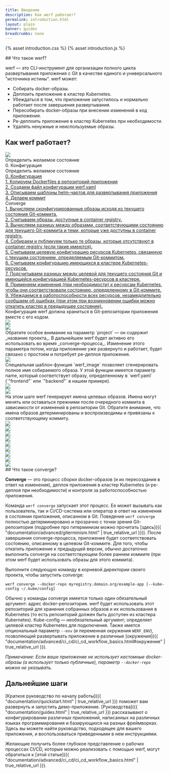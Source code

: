 ```yaml
---
title: Введение
description: Как werf работает?
permalink: introduction.html
layout: plain
banner: guides
breadcrumbs: none
---
```


{% asset introduction.css %}
{% asset introduction.js %}
<div markdown="1">
## Что такое werf?

werf — это CLI-инструмент для организации полного цикла развертывания приложения с Git в качестве единого и универсального "источника истины". werf может:

 - Собирать docker-образы.
 - Деплоить приложение в кластер Kubernetes.
 - Убеждаться в том, что приложение запустилось и нормально работает после завершения развертывания.
 - Пересобирать docker-образы при внесении изменений в код приложения.
 - Ре-деплоить приложение в кластер Kubernetes при необходимости.
 - Удалять ненужные и неиспользуемые образы.

## Как werf работает?
</div>
<div id="introduction-presentation" class="introduction-presentation">
    <div id="introduction-presentation-controls" class="introduction-presentation__controls">
        <a href="javascript:void(0)" class="introduction-presentation__controls-nav">
            <img src="{% asset introduction/nav.svg @path %}" />
        </a>
        <div class="introduction-presentation__controls-stage">
            Определить желаемое состояние
        </div>
        <div class="introduction-presentation__controls-step">
            0. Конфигурация
        </div>
        <div class="introduction-presentation__controls-selector">
            <div class="introduction-presentation__controls-selector-stage">
                Определить желаемое состояние
            </div>
            <div class="introduction-presentation__controls-selector-step">
                <a href="javascript:void(0)"
                    data-presentation-selector-option="0"
                    data-presentation-selector-stage="Определить желаемое состояние">
                    0. Конфигурация
                </a>
            </div>
            <div class="introduction-presentation__controls-selector-step">
                <a href="javascript:void(0)"
                    data-presentation-selector-option="1"
                    data-presentation-selector-stage="Определить желаемое состояние">
                    1. Копируем Dockerfiles в репозиторий приложения
                </a>
            </div>
            <div class="introduction-presentation__controls-selector-step">
                <a href="javascript:void(0)"
                    data-presentation-selector-option="2"
                    data-presentation-selector-stage="Определить желаемое состояние">
                    2. Создаем файл конфигурации werf.yaml
                </a>
            </div>
            <div class="introduction-presentation__controls-selector-step">
                <a href="javascript:void(0)"
                    data-presentation-selector-option="3"
                    data-presentation-selector-stage="Определить желаемое состояние">
                    3. Описываем шаблоны helm-чартов для развертывания приложения
                </a>
            </div>
            <div class="introduction-presentation__controls-selector-step">
                <a href="javascript:void(0)"
                    data-presentation-selector-option="4"
                    data-presentation-selector-stage="Определить желаемое состояние">
                    4. Делаем коммит
                </a>
            </div>
            <div class="introduction-presentation__controls-selector-stage">
                Converge
            </div>
            <div class="introduction-presentation__controls-selector-step">
                <a href="javascript:void(0)"
                    data-presentation-selector-option="5"
                    data-presentation-selector-stage="Converge">
                    1. Вычисляем сконфигурированные образы исходя из текущего состояния Git-коммита.
                </a>
            </div>
            <div class="introduction-presentation__controls-selector-step">
                <a href="javascript:void(0)"
                    data-presentation-selector-option="6"
                    data-presentation-selector-stage="Converge">
                    2. Считываем образы, доступные в container registry.
                </a>
            </div>
            <div class="introduction-presentation__controls-selector-step">
                <a href="javascript:void(0)"
                    data-presentation-selector-option="7"
                    data-presentation-selector-stage="Converge">
                    3. Вычисляем разницу между образами, соответствующими состоянию для текущего Git-коммита и теми, которые уже доступны в container registry.
                </a>
            </div>
            <div class="introduction-presentation__controls-selector-step">
                <a href="javascript:void(0)"
                    data-presentation-selector-option="8"
                    data-presentation-selector-stage="Converge">
                    4. Собираем и публикуем только те образы, которые отсутствуют в container registry (если такие имеются).
                </a>
            </div>
            <div class="introduction-presentation__controls-selector-step">
                <a href="javascript:void(0)"
                    data-presentation-selector-option="9"
                    data-presentation-selector-stage="Converge">
                    5. Считываем целевую конфигурацию ресурсов Kubernetes, связанную с текущим состоянием, определяемым Git-коммитом.
                </a>
            </div>
            <div class="introduction-presentation__controls-selector-step">
                <a href="javascript:void(0)"
                    data-presentation-selector-option="10"
                    data-presentation-selector-stage="Converge">
                    6. Считываем конфигурацию имеющихся в кластере Kubernetes-ресурсов.
                </a>
            </div>
            <div class="introduction-presentation__controls-selector-step">
                <a href="javascript:void(0)"
                    data-presentation-selector-option="11"
                    data-presentation-selector-stage="Converge">
                    7. Подсчитываем разницу между целевой для текущего состояния Git и имеющейся конфигурацией Kubernetes-ресурсов в кластере.
                </a>
            </div>
            <div class="introduction-presentation__controls-selector-step">
                <a href="javascript:void(0)"
                    data-presentation-selector-option="12"
                    data-presentation-selector-stage="Converge">
                    8. Применяем изменения (при необходимости) к ресурсам Kubernetes, чтобы они соответствовали состоянию, определенному в Git-коммите.
                </a>
            </div>
            <div class="introduction-presentation__controls-selector-step">
                <a href="javascript:void(0)"
                    data-presentation-selector-option="13"
                    data-presentation-selector-stage="Converge">
                    9. Убеждаемся в работоспособности всех ресурсов, незамедлительно сообщаем об ошибках (при этом при возникновении ошибки можно откатить кластер в предыдущее состояние).
                </a>
            </div>
        </div>
    </div>
    <div class="introduction-presentation__container">
        <div class="introduction-presentation__slide">
            <div class="introduction-presentation__slide-text">
                Конфигурация werf должна храниться в Git-репозитории приложения вместе с его кодом.
            </div>
            <img src="{% asset introduction/s-1.svg @path %}"
            class="introduction-presentation__slide-img" />
        </div>
        <div class="introduction-presentation__slide">
            <div class="introduction-presentation__slide-text"></div>
            <img src="{% asset introduction/s-2.svg @path %}"
            class="introduction-presentation__slide-img" />
        </div>
        <div class="introduction-presentation__slide">
            <div class="introduction-presentation__slide-text">
<div markdown="1">
Обратите особое внимание на параметр `project` — он содержит _название проекта_. В дальнейшем werf будет активно его использовать во время _converge-процесса_. Изменение этого параметра потом, когда приложение уже развернуто и работает, будет связано с простоем и потребует ре-деплоя приложения.
</div>
            </div>
            <img src="{% asset introduction/s-3.svg @path %}"
            class="introduction-presentation__slide-img" />
        </div>
        <div class="introduction-presentation__slide">
            <div class="introduction-presentation__slide-text">
<div markdown="1">
Специальная шаблон-функция `werf_image` позволяет сгенерировать полное имя собираемого образа. У этой функции имеется параметр name, который соответствует образу, определенному в `werf.yaml` (`"frontend"` или `"backend"` в нашем примере).
</div>
            </div>
            <img src="{% asset introduction/s-4.svg @path %}"
            class="introduction-presentation__slide-img" />
        </div>
        <div class="introduction-presentation__slide">
            <div class="introduction-presentation__slide-text"></div>
            <img src="{% asset introduction/s-5.svg @path %}"
            class="introduction-presentation__slide-img" />
        </div>
        <div class="introduction-presentation__slide">
            <div class="introduction-presentation__slide-text">
<div markdown="1">
На этом шаге werf генерирует имена целевых образов. Имена могут менять или оставаться прежними после очередного коммита в зависимости от изменений в репозитории Git. Обратите внимание, что имена образов детерминированы и воспроизводимы и привязаны к соответствующему коммиту.
</div>
            </div>
            <img src="{% asset introduction/s-6.svg @path %}"
            class="introduction-presentation__slide-img" />
        </div>
        <div class="introduction-presentation__slide">
            <div class="introduction-presentation__slide-text"></div>
            <img src="{% asset introduction/s-7.svg @path %}"
            class="introduction-presentation__slide-img" />
        </div>
        <div class="introduction-presentation__slide">
            <div class="introduction-presentation__slide-text"></div>
            <img src="{% asset introduction/s-8.svg @path %}"
            class="introduction-presentation__slide-img" />
        </div>
        <div class="introduction-presentation__slide">
            <div class="introduction-presentation__slide-text"></div>
            <img src="{% asset introduction/s-9.svg @path %}"
            class="introduction-presentation__slide-img" />
        </div>
        <div class="introduction-presentation__slide">
            <div class="introduction-presentation__slide-text"></div>
            <img src="{% asset introduction/s-10.svg @path %}"
            class="introduction-presentation__slide-img" />
        </div>
        <div class="introduction-presentation__slide">
            <div class="introduction-presentation__slide-text"></div>
            <img src="{% asset introduction/s-11.svg @path %}"
            class="introduction-presentation__slide-img" />
        </div>
        <div class="introduction-presentation__slide">
            <div class="introduction-presentation__slide-text"></div>
            <img src="{% asset introduction/s-12.svg @path %}"
            class="introduction-presentation__slide-img" />
        </div>
        <div class="introduction-presentation__slide">
            <div class="introduction-presentation__slide-text">
                <div class="introduction-presentation__slide-title"></div>
            </div>
            <img src="{% asset introduction/s-13.svg @path %}"
            class="introduction-presentation__slide-img" />
        </div>
        <div class="introduction-presentation__slide">
            <div class="introduction-presentation__slide-text">
                <div class="introduction-presentation__slide-title"></div>
            </div>
            <img src="{% asset introduction/s-14.svg @path %}"
            class="introduction-presentation__slide-img" />
        </div>
    </div>
</div>
<div markdown="1">
## Что такое converge?

**Converge** — это процесс сборки docker-образов (и их пересоздания в ответ на изменения), деплоя приложения в кластер Kubernetes (и ре-деплоя при необходимости) и контроля за работоспособностью приложения.

Команда `werf converge` запускает этот процесс. Ее может вызывать как пользователь, так и Ci/CD-система или оператор в ответ на изменения в состоянии приложения, описанном в Git. Поведение `werf converge` полностью детерминировано и прозрачно с точки зрения Git-репозитория (подробнее про гитерминизм можно прочитать [здесь]({{ "documentation/advanced/giterminism.html" | true_relative_url }})). После завершения converge-процесса, приложение будет соответствовать состоянию, описанному в целевом Git-коммите. Для того, чтобы откатить приложение к предыдущей версии, обычно достаточно выполнить converge на соответствующем более раннем коммите (при этом werf будет использовать образы для этого коммита).

Выполните следующую команду в корневой директории своего проекта, чтобы запустить converge:

```shell
werf converge --docker-repo myregistry.domain.org/example-app [--kube-config ~/.kube/config]
```

Обычно у команды converge имеется только один обязательный аргумент: адрес docker-репозитория. werf будет использовать этот репозиторий для хранения собранных образов и их использования в Kubernetes (то есть репозиторий должен быть доступен из кластера Kubernetes). Kube-config — необязательный аргумент; определяет целевой кластер Kubernetes для подключения. Также имется опциональный параметр `--env` (и переменная окружения `WERF_ENV`), позволяющий развертывать приложение в различные [окружения]({{ "documentation/advanced/ci_cd/ci_cd_workflow_basics.html#окружение" | true_relative_url }}).

_Примечание: Если ваше приложение не использует кастомные docker-образы (а использует только публичные), параметр `--docker-repo` можно не указывать._

## Дальнейшие шаги

[Краткое руководство по началу работы]({{ "documentation/quickstart.html" | true_relative_url }}) поможет вам развернуть и запустить демо-приложение. [Руководства]({{ "documentation/guides.html" | true_relative_url }}) рассказывают о конфигурировании различных приложений, написанных на различных языках программирования и базирующихся на разных фреймворках. Здесь вы можете найти руководство, подходящее для вашего приложения, и воспользоваться приведенными в нем инструкциями.

Желающие получить более глубокое представление о рабочих процессах CI/CD, которые можно реализовать с помощью werf, могут обратиться к [этой статье]({{ "documentation/advanced/ci_cd/ci_cd_workflow_basics.html" | true_relative_url }}).
</div>


